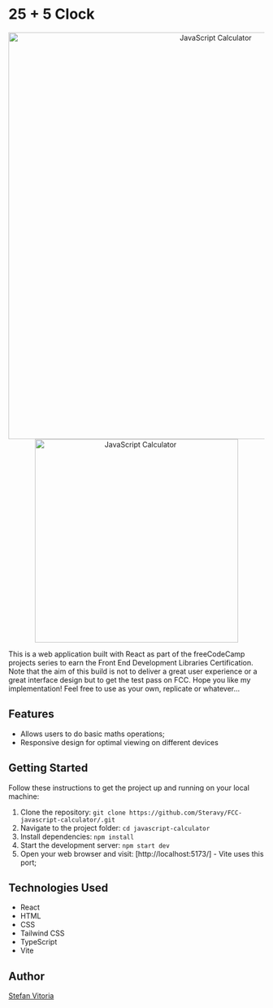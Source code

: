 # 25 + 5 Clock

<div align="center">
  <img src="https://github.com/Steravy/FCC-25+5-clock/blob/main/public/dsk.png" alt="JavaScript Calculator" width="800px" height='auto' />
</div>
<div align="center">
  <img src="https://github.com/Steravy/FCC-25+5-clock/blob/main/public/mobile.png" alt="JavaScript Calculator" width="400px" height='auto' />
</div>

This is a web application built with React as part of the freeCodeCamp projects series to earn the Front End Development Libraries Certification. Note that the aim of this build is not to deliver a great user experience or a great interface design but to get the test pass on FCC.
Hope you like my implementation! Feel free to use as your own, replicate or whatever...

## Features

- Allows users to do basic maths operations;
- Responsive design for optimal viewing on different devices

## Getting Started

Follow these instructions to get the project up and running on your local machine:

1. Clone the repository: `git clone https://github.com/Steravy/FCC-javascript-calculator/.git`
2. Navigate to the project folder: `cd javascript-calculator`
3. Install dependencies: `npm install`
4. Start the development server: `npm start dev`
5. Open your web browser and visit: [http://localhost:5173/] - Vite uses this port;

## Technologies Used

- React
- HTML
- CSS
- Tailwind CSS
- TypeScript
- Vite

## Author

[Stefan Vitoria](https://github.com/Steravy)
